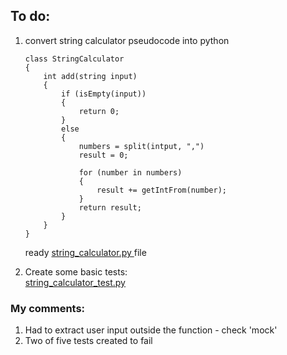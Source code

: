 ## To do:
1. convert string calculator pseudocode into python 
    ```
    class StringCalculator
    {
        int add(string input) 
        {
            if (isEmpty(input)) 
            {
                return 0;
            } 
            else 
            {
                numbers = split(intput, ",")
                result = 0;
    
                for (number in numbers) 
                {
                    result += getIntFrom(number);
                }
                return result;
            }
        }
    }
    ```

    ready  <a href='https://raw.githubusercontent.com/krzysieknaw/unit_test_course/main/1_string_calculator_test/string_calculator.py'> string_calculator.py  </a> file


2. Create some basic tests:  
<a href='https://github.com/krzysieknaw/unit_test_course/1_string_calculator_test/string_calculator_test.py'> string_calculator_test.py  </a>
### My comments:
1. Had to extract user input outside the function - check 'mock'
2. Two of five tests created to fail 
